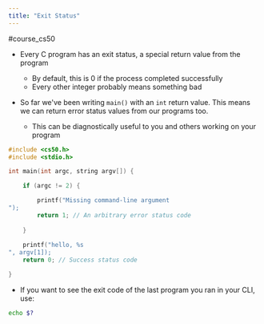 ```yaml
---
title: "Exit Status"
---
```

#course_cs50 

- Every C program has an exit status, a special return value from the program
    - By default, this is 0 if the process completed successfully
    - Every other integer probably means something bad

- So far we've been writing `main()` with an `int` return value. This means we can return error status values from our programs too.
    - This can be diagnostically useful to you and others working on your program

```C
#include <cs50.h>
#include <stdio.h>

int main(int argc, string argv[]) {

    if (argc != 2) {

        printf("Missing command-line argument
");
        return 1; // An arbitrary error status code
    
    }
    
    printf("hello, %s
", argv[1]);
    return 0; // Success status code

}
```

- If you want to see the exit code of the last program you ran in your CLI, use:

```bash
echo $?
```
